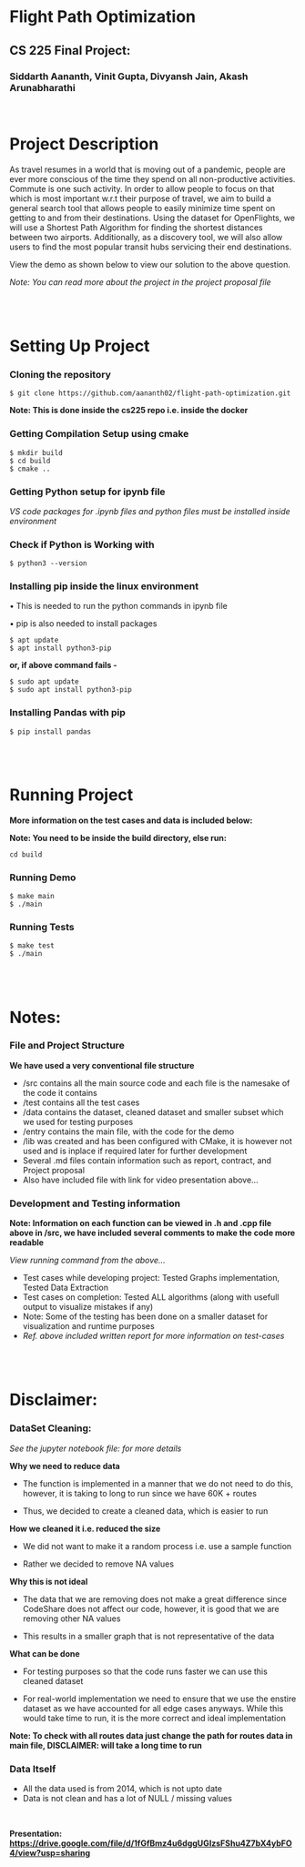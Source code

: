 # Flight Path Optimization

## CS 225 Final Project:
### Siddarth Aananth, Vinit Gupta, Divyansh Jain, Akash Arunabharathi

<br>

# Project Description

As travel resumes in a world that is moving out of a pandemic, people are ever more conscious of the time they spend on all non-productive activities. Commute is one such activity. In order to allow people to focus on that which is most important w.r.t their purpose of travel, we aim to build a general search tool that allows people to easily minimize time spent on getting to and from their destinations. Using the dataset for OpenFlights, we will use a Shortest Path Algorithm for finding the shortest distances between two airports. Additionally, as a discovery tool, we will also allow users to find the most popular transit hubs servicing their end destinations.

View the demo as shown below to view our solution to the above question.

*Note: You can read more about the project in the project proposal file*

<br>
<br>

# Setting Up Project

### Cloning the repository
```
$ git clone https://github.com/aananth02/flight-path-optimization.git
```

**Note: This is done inside the cs225 repo i.e. inside the docker**

### Getting Compilation Setup using cmake
```
$ mkdir build
$ cd build
$ cmake ..
```

### Getting Python setup for ipynb file

*VS code packages for .ipynb files and python files must be installed inside environment*

### Check if Python is Working with
```
$ python3 --version
```

### Installing pip inside the linux environment

• This is needed to run the python commands in ipynb file

• pip is also needed to install packages

```
$ apt update
$ apt install python3-pip
```

<strong> or, if above command fails - </strong>

```
$ sudo apt update
$ sudo apt install python3-pip
```

### Installing Pandas with pip

```
$ pip install pandas
```

<br>
<br>

# Running Project

<strong>More information on the test cases and data is included below: </strong>

**Note: You need to be inside the build directory, else run:**
```
cd build
```

### Running Demo
```
$ make main
$ ./main
```

### Running Tests
```
$ make test
$ ./main
```

<br>
<br>

# Notes:

### File and Project Structure

**We have used a very conventional file structure**

* /src contains all the main source code and each file is the namesake of the code it contains
* /test contains all the test cases
* /data contains the dataset, cleaned dataset and smaller subset which we used for testing purposes
* /entry contains the main file, with the code for the demo
* /lib was created and has been configured with CMake, it is however not used and is inplace if required later for further development
* Several .md files contain information such as report, contract, and Project proposal
* Also have included file with link for video presentation above...

### Development and Testing information

**Note: Information on each function can be viewed in .h and .cpp file above in /src, we have included several comments to make the code more readable**

*View running command from the above...*

* Test cases while developing project: Tested Graphs implementation, Tested Data Extraction
* Test cases on completion: Tested ALL algorithms (along with usefull output to visualize mistakes if any)
* Note: Some of the testing has been done on a smaller dataset for visualization and runtime purposes
* *Ref. above included written report for more information on test-cases*


<br>
<br>

# Disclaimer:

### <strong>DataSet Cleaning</strong>:

*See the jupyter notebook file: for more details*

**Why we need to reduce data**

* The function is implemented in a manner that we do not need to do this, however, it is taking to long to run since we have 60K + routes

* Thus, we decided to create a cleaned data, which is easier to run

**How we cleaned it i.e. reduced the size**

* We did not want to make it a random process i.e. use a sample function

* Rather we decided to remove NA values

**Why this is not ideal**

* The data that we are removing does not make a great difference since CodeShare does not affect our code, however, it is good that we are removing other NA values

* This results in a smaller graph that is not representative of the data

**What can be done**

* For testing purposes so that the code runs faster we can use this cleaned dataset

* For real-world implementation we need to ensure that we use the enstire dataset as we have accounted for all edge cases anyways. While this would take time to run, it is the more correct and ideal implementation

**Note: To check with all routes data just change the path for routes data in main file, DISCLAIMER: will take a long time to run**

### <strong>Data Itself</strong>

* All the data used is from 2014, which is not upto date
* Data is not clean and has a lot of NULL / missing values

<br>

**Presentation: https://drive.google.com/file/d/1fGfBmz4u6dggUGlzsFShu4Z7bX4ybFO4/view?usp=sharing**

#
